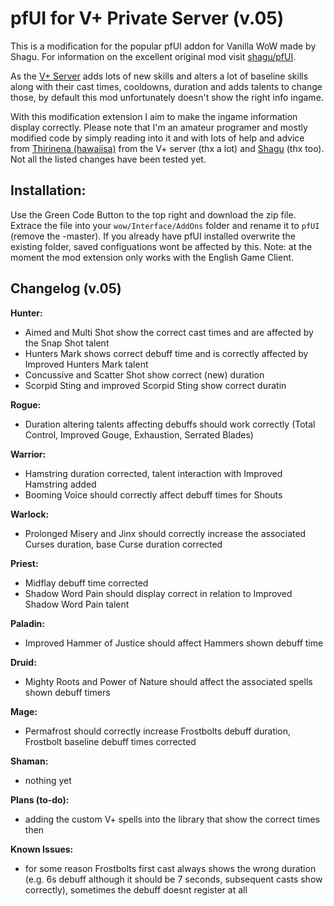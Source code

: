 # pfUI for V+ Private Server (v.05)

This is a modification for the popular pfUI addon for Vanilla WoW made by Shagu. For information on the excellent original mod visit [shagu/pfUI](https://github.com/shagu/pfUI).

As the [V+ Server](https://vanillaplus.org/) adds lots of new skills and alters a lot of baseline skills along with their cast times, cooldowns, duration and adds talents
to change those, by default this mod unfortunately doesn't show the right info ingame.

With this modification extension I aim to make the ingame information display correctly. Please note that I'm an amateur programer and mostly
modified code by simply reading into it and with lots of help and advice from [Thirinena (hawaiisa)](https://github.com/hawaiisa) from the V+ server (thx a lot) and [Shagu](https://github.com/shagu) (thx too).
Not all the listed changes have been tested yet.

## Installation:

Use the Green Code Button to the top right and download the zip file. Extrace the file into your `wow/Interface/AddOns` folder and rename it to `pfUI` (remove the -master). If you already have pfUI installed overwrite the existing folder, saved configuations wont be affected by this.
Note: at the moment the mod extension only works with the English Game Client.

## Changelog (v.05)

**Hunter:**
- Aimed and Multi Shot show the correct cast times and are affected by the Snap Shot talent
- Hunters Mark shows correct debuff time and is correctly affected by Improved Hunters Mark talent
- Concussive and Scatter Shot show correct (new) duration
- Scorpid Sting and improved Scorpid Sting show correct duratin

**Rogue:**
- Duration altering talents affecting debuffs should work correctly (Total Control, Improved Gouge, Exhaustion, Serrated Blades)

**Warrior:**
- Hamstring duration corrected, talent interaction with Improved Hamstring added
- Booming Voice should correctly affect debuff times for Shouts

**Warlock:**
- Prolonged Misery and Jinx should correctly increase the associated Curses duration, base Curse duration corrected

**Priest:**
- Midflay debuff time corrected
- Shadow Word Pain should display correct in relation to Improved Shadow Word Pain talent

**Paladin:**
- Improved Hammer of Justice should affect Hammers shown debuff time

**Druid:**
- Mighty Roots and Power of Nature should affect the associated spells shown debuff timers

**Mage:**
- Permafrost should correctly increase Frostbolts debuff duration, Frostbolt baseline debuff times corrected

**Shaman:**
- nothing yet

**Plans (to-do):**
- adding the custom V+ spells into the library that show the correct times then

**Known Issues:**
- for some reason Frostbolts first cast always shows the wrong duration (e.g. 6s debuff although it should be 7 seconds, subsequent casts show correctly), sometimes the debuff doesnt register at all

